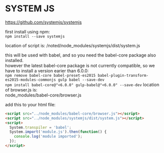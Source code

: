 SYSTEM JS
=========

https://github.com/systemjs/systemjs  

first install using npm:  
`npm install --save systemjs`  

location of script is:
/noted/node_modules/systemjs/dist/system.js

this will be used with babel, and so you need the babel-core package also installed.  
however the latest babel-core package is not currently compatible, so we have to install a version earier than 6.0.0:  
`npm remove babel-core babel-preset-es2015 babel-plugin-transform-es2015-modules-commonjs gulp babel --save-dev`  
`npm install babel-core@"<6.0.0" gulp-babel@"<6.0.0" --save-dev`
location of browser.js is:  
node_modules/babel-core/browser.js

add this to your html file:  
```html
<script src="../node_modules/babel-core/browser.js"></script>
<script src="../node_modules/systemjs/dist/system.js"></script>
<script>
  System.transpiler = 'babel';
  System.import('module.js').then(function() {
    console.log('module imported');
  });
</script>
```
